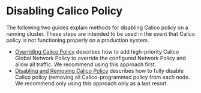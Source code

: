 # Disabling Calico Policy

The following two guides explain methods for disabling Calico policy on a running cluster. These steps are intended to be
used in the event that Calico policy is not functioning properly on a production system.

- [Overriding Calico Policy](override-policy.md) describes how to add high-priority Calico Global Network Policy to
  override the configured Network Policy and allow all traffic. We recommend using this approach first.
- [Disabling and Removing Calico Policy](remove-policy.md) describes how to fully disable Calico policy (removing all 
  Calico-programmed policy from each node. We recommend only using this approach only as a last resort.
  
